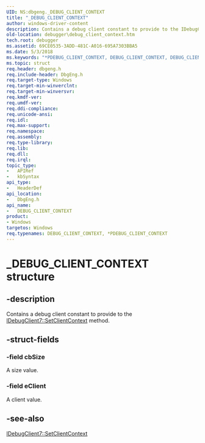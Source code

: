 ```yaml
---
UID: NS:dbgeng._DEBUG_CLIENT_CONTEXT
title: "_DEBUG_CLIENT_CONTEXT"
author: windows-driver-content
description: Contains a debug client constant to provide to the IDebugClient7::SetClientContext method.
old-location: debugger\debug_client_context.htm
tech.root: debugger
ms.assetid: 69CE0535-3ADD-481C-A016-695A7303BBA5
ms.date: 5/3/2018
ms.keywords: "*PDEBUG_CLIENT_CONTEXT, DEBUG_CLIENT_CONTEXT, DEBUG_CLIENT_CONTEXT structure [Windows Debugging], PDEBUG_CLIENT_CONTEXT, PDEBUG_CLIENT_CONTEXT structure pointer [Windows Debugging], _DEBUG_CLIENT_CONTEXT, dbgeng/DEBUG_CLIENT_CONTEXT, dbgeng/PDEBUG_CLIENT_CONTEXT, debugger.debug_client_context"
ms.topic: struct
req.header: dbgeng.h
req.include-header: DbgEng.h
req.target-type: Windows
req.target-min-winverclnt: 
req.target-min-winversvr: 
req.kmdf-ver: 
req.umdf-ver: 
req.ddi-compliance: 
req.unicode-ansi: 
req.idl: 
req.max-support: 
req.namespace: 
req.assembly: 
req.type-library: 
req.lib: 
req.dll: 
req.irql: 
topic_type:
-	APIRef
-	kbSyntax
api_type:
-	HeaderDef
api_location:
-	DbgEng.h
api_name:
-	DEBUG_CLIENT_CONTEXT
product:
- Windows
targetos: Windows
req.typenames: DEBUG_CLIENT_CONTEXT, *PDEBUG_CLIENT_CONTEXT
---
```


# _DEBUG_CLIENT_CONTEXT structure


## -description


Contains a debug client constant to provide to the <a href="https://msdn.microsoft.com/235DA791-D4D1-486C-B136-3703E62E91E2">IDebugClient7::SetClientContext</a>  method. 


## -struct-fields




### -field cbSize

A size value.


### -field eClient

A client value.


## -see-also




<a href="https://msdn.microsoft.com/235DA791-D4D1-486C-B136-3703E62E91E2">IDebugClient7::SetClientContext</a>
 

 

